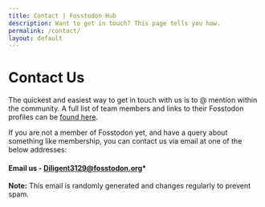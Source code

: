 ```yaml
---
title: Contact | Fosstodon Hub
description: Want to get in touch? This page tells you how.
permalink: /contact/
layout: default
---
```

# Contact Us

The quickest and easiest way to get in touch with us is to @ mention within the community. A full list of team members and links to their Fosstodon profiles can be [found here](/team).

If you are not a member of Fosstodon yet, and have a query about something like membership, you can contact us via email at one of the below addresses:

#### Email us - [Diligent3129@fosstodon.org](Diligent3129@fosstodon.org)*

**Note:** This email is randomly generated and changes regularly to prevent spam.

